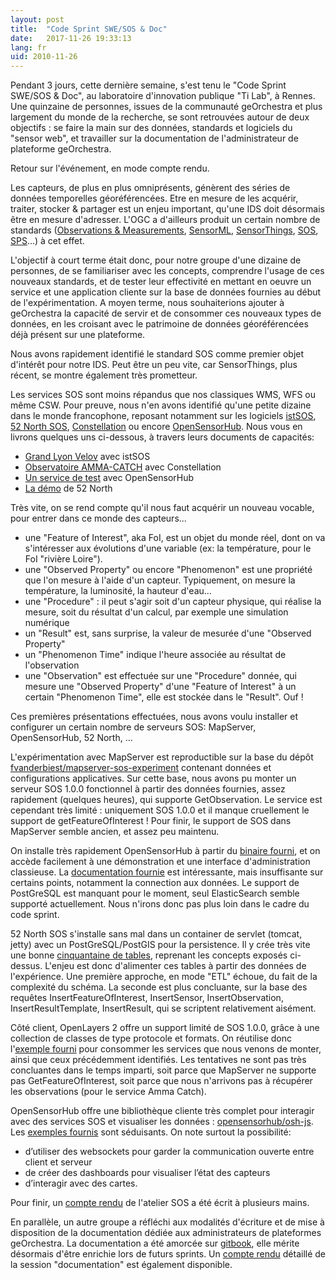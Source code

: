 ```yaml
---
layout: post
title:  "Code Sprint SWE/SOS & Doc"
date:   2017-11-26 19:33:13
lang: fr
uid: 2010-11-26
---
```


Pendant 3 jours, cette dernière semaine, s'est tenu le "Code Sprint SWE/SOS & Doc", au laboratoire d'innovation publique "Ti Lab", à Rennes.
Une quinzaine de personnes, issues de la communauté geOrchestra et plus largement du monde de la recherche, se sont retrouvées autour de deux objectifs : se faire la main sur des données, standards et logiciels du "sensor web", et travailler sur la documentation de l'administrateur de plateforme geOrchestra.

Retour sur l'événement, en mode compte rendu.

<!--more-->

Les capteurs, de plus en plus omniprésents, génèrent des séries de données temporelles géoréférencées. Etre en mesure de les acquérir, traiter, stocker & partager est un enjeu important, qu'une IDS doit désormais être en mesure d'adresser.
L'OGC a d'ailleurs produit un certain nombre de standards ([Observations & Measurements](http://www.opengeospatial.org/standards/om), [SensorML](http://www.opengeospatial.org/standards/sensorml), [SensorThings](http://www.opengeospatial.org/standards/sensorthings), [SOS](http://www.opengeospatial.org/standards/sos), [SPS](http://www.opengeospatial.org/standards/sps)...) à cet effet.

L'objectif à court terme était donc, pour notre groupe d'une dizaine de personnes, de se familiariser avec les concepts, comprendre l'usage de ces nouveaux standards, et de tester leur effectivité en mettant en oeuvre un service et une application cliente sur la base de données fournies au début de l'expérimentation.
A moyen terme, nous souhaiterions ajouter à geOrchestra la capacité de servir et de consommer ces nouveaux types de données, en les croisant avec le patrimoine de données géoréférencées déjà présent sur une plateforme.

Nous avons rapidement identifié le standard SOS comme premier objet d'intérêt pour notre IDS. Peut être un peu vite, car SensorThings, plus récent, se montre également très prometteur.

Les services SOS sont moins répandus que nos classiques WMS, WFS ou même CSW. Pour preuve, nous n'en avons identifié qu'une petite dizaine dans le monde francophone, reposant notamment sur les logiciels [istSOS](http://www.istsos.org/), [52 North SOS](http://52north.org/communities/sensorweb/sos/), [Constellation](https://www.constellation-sdi.org/fr/) ou encore [OpenSensorHub](https://opensensorhub.org/).
Nous vous en livrons quelques uns ci-dessous, à travers leurs documents de capacités:

 * [Grand Lyon Velov](https://download.data.grandlyon.com/sos/velov?service=SOS&request=GetCapabilities) avec istSOS
 * [Observatoire AMMA-CATCH](http://bd.amma-catch.org/amma-catchWS2/WS/sos/default?service=SOS&request=GetCapabilities) avec Constellation
 * [Un service de test](http://sensiasoft.net:8181/sensorhub/sos?service=SOS&acceptVersions=2.0.0&request=GetCapabilities) avec OpenSensorHub
 * [La démo](http://sensorweb.demo.52north.org/52n-sos-webapp/service?service=SOS&request=GetCapabilities) de 52 North
 
Très vite, on se rend compte qu'il nous faut acquérir un nouveau vocable, pour entrer dans ce monde des capteurs... 
 * une "Feature of Interest", aka FoI, est un objet du monde réel, dont on va s'intéresser aux évolutions d'une variable (ex: la température, pour le FoI "rivière Loire").
 * une "Observed Property" ou encore "Phenomenon" est une propriété que l'on mesure à l'aide d'un capteur. Typiquement, on mesure la température, la luminosité, la hauteur d'eau...
 * une "Procedure" : il peut s'agir soit d'un capteur physique, qui réalise la mesure, soit du résultat d'un calcul, par exemple une simulation numérique
 * un "Result" est, sans surprise, la valeur de mesurée d'une "Observed Property"
 * un "Phenomenon Time" indique l'heure associée au résultat de l'observation
 * une "Observation" est effectuée sur une "Procedure" donnée, qui mesure une "Observed Property" d'une "Feature of Interest" à un certain "Phenomenon Time", elle est stockée dans le "Result". Ouf !

Ces premières présentations effectuées, nous avons voulu installer et configurer un certain nombre de serveurs SOS: MapServer, OpenSensorHub, 52 North, ... 

L'expérimentation avec MapServer est reproductible sur la base du dépôt [fvanderbiest/mapserver-sos-experiment](https://github.com/fvanderbiest/mapserver-sos-experiment) contenant données et configurations applicatives. Sur cette base, nous avons pu monter un serveur SOS 1.0.0 fonctionnel à partir des données fournies, assez rapidement (quelques heures), qui supporte GetObservation.
Le service est cependant très limité : uniquement SOS 1.0.0 et il manque cruellement le support de getFeatureOfInterest ! 
Pour finir, le support de SOS dans MapServer semble ancien, et assez peu maintenu.

On installe très rapidement OpenSensorHub à partir du [binaire fourni](https://github.com/opensensorhub/osh-core/releases), et on accède facilement à une démonstration et une interface d'administration classieuse.
La [documentation fournie](http://docs.opensensorhub.org/) est intéressante, mais insuffisante sur certains points, notamment la connection aux données. Le support de PostGreSQL est manquant pour le moment, seul ElasticSearch semble supporté actuellement. Nous n'irons donc pas plus loin dans le cadre du code sprint.

52 North SOS s'installe sans mal dans un container de servlet (tomcat, jetty) avec un PostGreSQL/PostGIS pour la persistence. Il y crée très vite une bonne [cinquantaine de tables](https://wiki.52north.org/SensorWeb/SosDataModeling), reprenant les concepts exposés ci-dessus. L'enjeu est donc d'alimenter ces tables à partir des données de l'expérience. Une première approche, en mode "ETL" échoue, du fait de la complexité du schéma. La seconde est plus concluante, sur la base des requêtes InsertFeatureOfInterest, InsertSensor, InsertObservation, InsertResultTemplate, InsertResult, qui se scriptent relativement aisément.

Côté client, OpenLayers 2 offre un support limité de SOS 1.0.0, grâce à une collection de classes de type protocole et formats. On réutilise donc l'[exemple fourni](http://dev.openlayers.org/releases/OpenLayers-2.13.1/examples/sos.html) pour consommer les services que nous venons de monter, ainsi que ceux précédemment identifiés. Les tentatives ne sont pas très concluantes dans le temps imparti, soit parce que MapServer ne supporte pas GetFeatureOfInterest, soit parce que nous n'arrivons pas à récupérer les observations (pour le service Amma Catch).

OpenSensorHub offre une bibliothèque cliente très complet pour interagir avec des services SOS et visualiser les données : [opensensorhub/osh-js](https://github.com/opensensorhub/osh-js). Les [exemples fournis](http://opensensorhub.github.io/osh-js/Showcase/) sont séduisants. On note surtout la possibilité:

 * d’utiliser des websockets pour garder la communication ouverte entre client et serveur
 * de créer des dashboards pour visualiser l’état des capteurs
 * d’interagir avec des cartes.

Pour finir, un [compte rendu](https://docs.google.com/document/d/19EdIPI3Hj1ZrjsSUWwBPtviQka56ZDzXxBEKk6m-U1A/edit?usp=sharing) de l'atelier SOS a été écrit à plusieurs mains.

En parallèle, un autre groupe a réfléchi aux modalités d'écriture et de mise à disposition de la documentation dédiée aux administrateurs de plateformes geOrchestra.
La documentation a été amorcée sur [gitbook](https://georchestra.gitbooks.io/data-admin/content/fr/), elle mérite désormais d'être enrichie lors de futurs sprints. Un [compte rendu](https://docs.google.com/document/d/1sCprrc1c_FgEhDWs5EySGGal8CQN61BUCK3Q_gae_B0/edit) détaillé de la session "documentation" est également disponible.